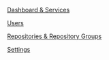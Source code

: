 [Dashboard & Services](dashboard.md)

[Users](users.md)

[Repositories & Repository Groups](repository_and_groups.md)

[Settings](settings.md)

